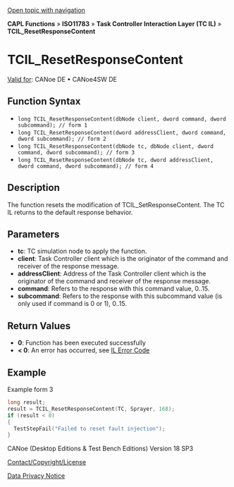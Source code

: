 [Open topic with navigation](../../../../../../CANoeDEFamily.htm#Topics/CAPLFunctions/ISO11783/ISOInteractionLayerTC/Functions/CAPLfunctionIso11783TCILResetResponseContent.md)

**CAPL Functions** » **ISO11783** » **Task Controller Interaction Layer (TC IL)** » **TCIL_ResetResponseContent**

# TCIL_ResetResponseContent

[Valid for](../../../../Shared/FeatureAvailability.md): CANoe DE • CANoe4SW DE

## Function Syntax

- `long TCIL_ResetResponseContent(dbNode client, dword command, dword subcommand); // form 1`
- `long TCIL_ResetResponseContent(dword addressClient, dword command, dword subcommand); // form 2`
- `long TCIL_ResetResponseContent(dbNode tc, dbNode client, dword command, dword subcommand); // form 3`
- `long TCIL_ResetResponseContent(dbNode tc, dword addressClient, dword command, dword subcommand); // form 4`

## Description

The function resets the modification of TCIL_SetResponseContent. The TC IL returns to the default response behavior.

## Parameters

- **tc**: TC simulation node to apply the function.
- **client**: Task Controller client which is the originator of the command and receiver of the response message.
- **addressClient**: Address of the Task Controller client which is the originator of the command and receiver of the response message.
- **command**: Refers to the response with this command value, 0..15.
- **subcommand**: Refers to the response with this subcommand value (is only used if command is 0 or 1), 0..15.

## Return Values

- **0**: Function has been executed successfully
- **< 0**: An error has occurred, see [IL Error Code](../../../CAPLfunctionsISOj1939ErrorCodes.md)

## Example

Example form 3

```c
long result;
result = TCIL_ResetResponseContent(TC, Sprayer, 168);
if (result < 0)
{
  TestStepFail("Failed to reset fault injection");
}
```

CANoe (Desktop Editions & Test Bench Editions) Version 18 SP3

[Contact/Copyright/License](../../../../Shared/ContactCopyrightLicense.md)

[Data Privacy Notice](https://www.vector.com/int/en/company/get-info/privacy-policy/)
